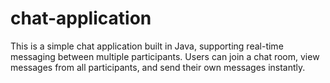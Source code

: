 # chat-application

This is a simple chat application built in Java, supporting real-time messaging between multiple participants. Users can join a chat room, view messages from all participants, and send their own messages instantly.
